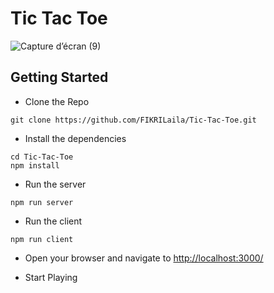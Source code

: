 
# Tic Tac Toe
![Capture d’écran (9)](https://user-images.githubusercontent.com/77831678/159875185-dff361f3-85f2-45c9-a54c-c08aa65a1edb.png)

## Getting Started

- Clone the Repo

```
git clone https://github.com/FIKRILaila/Tic-Tac-Toe.git
```

- Install the dependencies

```
cd Tic-Tac-Toe
npm install
```

- Run the server

```
npm run server
```

- Run the client

```
npm run client
```

- Open your browser and navigate to [http://localhost:3000/](http://localhost:3000/)

- Start Playing
